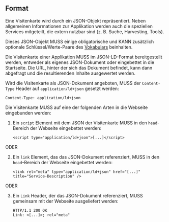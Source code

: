 ## Format

Eine Visitenkarte wird durch ein JSON-Objekt repräsentiert. Neben allgemeinen Informationen zur Applikation werden auch die speziellen Services mitgeteilt, die extern nutzbar sind (z. B. Suche, Harvesting, Tools).

Dieses JSON-Objekt MUSS einige obligatorische und KANN zusätzlich optionale Schlüssel/Werte-Paare des <a href="#vocabulary">Vokabulars</a> beinhalten.

Die Visitenkarte einer Applikation MUSS im JSON-LD-Format bereitgestellt werden, entweder als eigenes JSON-Dokument oder eingebettet in die Startseite. Die URL, hinter der sich das Dokument befindet, kann dann abgefragt und die resultierenden Inhalte ausgewertet werden.

Wird die Visitenkarte als JSON-Dokument angeboten, MUSS der `Content-Type` Header auf `application/ld+json` gesetzt werden:

```
Content-Type: application/ld+json
```

Die Visitenkarte MUSS auf eine der folgenden Arten in die Webseite eingebunden werden:

1. Ein `script` Element mit dem JSON der Visitenkarte MUSS in den `head`-Bereich der Webseite eingebettet werden:

   ```
   <script type="application/ld+json">[...]</script>
   ```

ODER

2. Ein `link` Element, das das JSON-Dokument referenziert, MUSS in den `head`-Bereich der Webseite eingebettet werden:

   ```
   <link rel="meta" type="application/ld+json" href="[...]" title="Service-Description" />
   ```

ODER

3. Ein `Link` Header, der das JSON-Dokument referenziert, MUSS gemeinsam mit der Webseite ausgeliefert werden:

   ```
   HTTP/1.1 200 OK
   Link: <[...]>; rel="meta"
   ```
